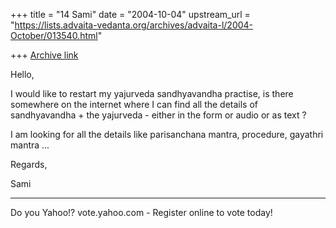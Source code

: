 +++
title = "14 Sami"
date = "2004-10-04"
upstream_url = "https://lists.advaita-vedanta.org/archives/advaita-l/2004-October/013540.html"

+++
[Archive link](https://lists.advaita-vedanta.org/archives/advaita-l/2004-October/013540.html)


Hello,

  I would like to restart my yajurveda sandhyavandha practise, is there somewhere on the internet where I can find all the details of sandhyavandha + the yajurveda - either in the form or audio or as text ?

  I am looking for all the details like parisanchana mantra, procedure, gayathri mantra ...

Regards,

Sami


---------------------------------
Do you Yahoo!?
vote.yahoo.com - Register online to vote today!

